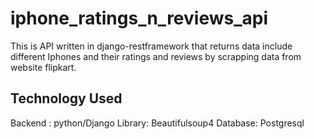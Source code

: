 # iphone_ratings_n_reviews_api
This is API written in django-restframework that returns data include different Iphones and their ratings and reviews by scrapping data from website flipkart.

## Technology Used
Backend : python/Django
Library: Beautifulsoup4
Database: Postgresql